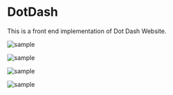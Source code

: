 # DotDash
This is a front end implementation of Dot Dash Website.

![sample](https://i.imgur.com/990DJmy.png)

![sample](https://i.imgur.com/kFDLvBF.png)

![sample](https://i.imgur.com/7GDDYU3.png)

![sample](https://i.imgur.com/xB0N8Md.png)
